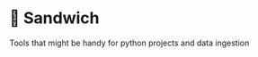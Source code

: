 🥪 Sandwich
========================

Tools that might be handy for python projects and data ingestion


